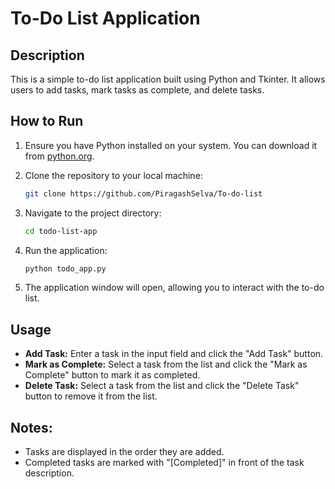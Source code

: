 # To-Do List Application

## Description
This is a simple to-do list application built using Python and Tkinter. It allows users to add tasks, mark tasks as complete, and delete tasks.

## How to Run

1. Ensure you have Python installed on your system. You can download it from [python.org](https://www.python.org/).

2. Clone the repository to your local machine:
   ```bash
   git clone https://github.com/PiragashSelva/To-do-list

3. Navigate to the project directory:
   ```bash
   cd todo-list-app

4. Run the application:
   ```bash
   python todo_app.py

5. The application window will open, allowing you to interact with the to-do list.

## Usage
- **Add Task:** Enter a task in the input field and click the "Add Task" button.
- **Mark as Complete:** Select a task from the list and click the "Mark as Complete" button to mark it as completed.
- **Delete Task:** Select a task from the list and click the "Delete Task" button to remove it from the list.

## Notes:
- Tasks are displayed in the order they are added.
- Completed tasks are marked with "[Completed]" in front of the task description.